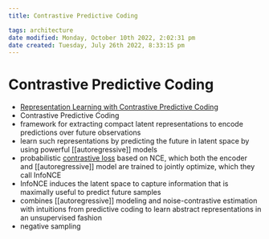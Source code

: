 ```yaml
---
title: Contrastive Predictive Coding

tags: architecture 
date modified: Monday, October 10th 2022, 2:02:31 pm
date created: Tuesday, July 26th 2022, 8:33:15 pm
---
```


# Contrastive Predictive Coding
- [Representation Learning with Contrastive Predictive Coding](https://arxiv.org/abs/1807.03748)
- Contrastive Predictive Coding
- framework for extracting compact latent representations to encode predictions over future observations
- learn such representations by predicting the future in latent space by using powerful [[autoregressive]] models
- probabilistic [contrastive loss](Contrastive%20Loss.md) based on NCE, which both the encoder and [[autoregressive]] model are trained to jointly optimize, which they call InfoNCE
- InfoNCE induces the latent space to capture information that is maximally useful to predict future samples
- combines [[autoregressive]] modeling and noise-contrastive estimation with intuitions from predictive coding to learn abstract representations in an unsupervised fashion
- negative sampling

